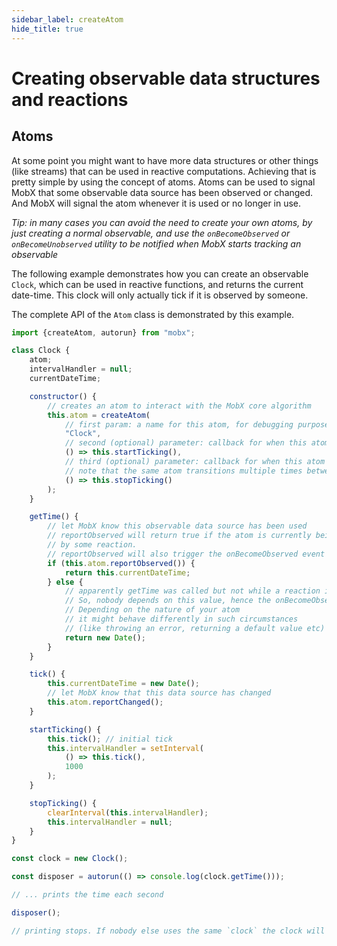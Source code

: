 ```yaml
---
sidebar_label: createAtom
hide_title: true
---
```


# Creating observable data structures and reactions
<div id='codefund' ></div>

## Atoms

At some point you might want to have more data structures or other things (like streams) that can be used in reactive computations.
Achieving that is pretty simple by using the concept of atoms.
Atoms can be used to signal MobX that some observable data source has been observed or changed.
And MobX will signal the atom whenever it is used or no longer in use.

_Tip: in many cases you can avoid the need to create your own atoms, by just creating a normal observable, and use
the `onBecomeObserved` or `onBecomeUnobserved` utility to be notified when MobX starts tracking an observable_


The following example demonstrates how you can create an observable `Clock`, which can be used in reactive functions,
and returns the current date-time.
This clock will only actually tick if it is observed by someone.

The complete API of the `Atom` class is demonstrated by this example.

```javascript
import {createAtom, autorun} from "mobx";

class Clock {
	atom;
	intervalHandler = null;
	currentDateTime;

	constructor() {
		// creates an atom to interact with the MobX core algorithm
		this.atom =	createAtom(
			// first param: a name for this atom, for debugging purposes
			"Clock",
			// second (optional) parameter: callback for when this atom transitions from unobserved to observed.
			() => this.startTicking(),
			// third (optional) parameter: callback for when this atom transitions from observed to unobserved
			// note that the same atom transitions multiple times between these two states
			() => this.stopTicking()
		);
	}

	getTime() {
		// let MobX know this observable data source has been used
        // reportObserved will return true if the atom is currently being observed
        // by some reaction.
        // reportObserved will also trigger the onBecomeObserved event handler (startTicking) if needed
		if (this.atom.reportObserved()) {
            return this.currentDateTime;
        } else {
            // apparently getTime was called but not while a reaction is running.
            // So, nobody depends on this value, hence the onBecomeObserved handler (startTicking) won't be fired
            // Depending on the nature of your atom
            // it might behave differently in such circumstances
            // (like throwing an error, returning a default value etc)
		    return new Date();
        }
	}

	tick() {
		this.currentDateTime = new Date();
		// let MobX know that this data source has changed
		this.atom.reportChanged();
	}

	startTicking() {
		this.tick(); // initial tick
        this.intervalHandler = setInterval(
			() => this.tick(),
			1000
		);
	}

	stopTicking() {
		clearInterval(this.intervalHandler);
		this.intervalHandler = null;
	}
}

const clock = new Clock();

const disposer = autorun(() => console.log(clock.getTime()));

// ... prints the time each second

disposer();

// printing stops. If nobody else uses the same `clock` the clock will stop ticking as well.
```
